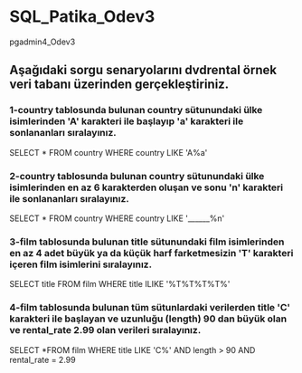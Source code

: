 # SQL_Patika_Odev3
pgadmin4_Odev3

## Aşağıdaki sorgu senaryolarını dvdrental örnek veri tabanı üzerinden gerçekleştiriniz.

### 1-country tablosunda bulunan country sütunundaki ülke isimlerinden 'A' karakteri ile başlayıp 'a' karakteri ile sonlananları sıralayınız.
SELECT * FROM country
WHERE country LIKE 'A%a'

### 2-country tablosunda bulunan country sütunundaki ülke isimlerinden en az 6 karakterden oluşan ve sonu 'n' karakteri ile sonlananları sıralayınız.
SELECT * FROM country
WHERE country LIKE '______%n'

### 3-film tablosunda bulunan title sütunundaki film isimlerinden en az 4 adet büyük ya da küçük harf farketmesizin 'T' karakteri içeren film isimlerini sıralayınız.
SELECT title FROM film
WHERE title ILIKE '%T%T%T%T%'

### 4-film tablosunda bulunan tüm sütunlardaki verilerden title 'C' karakteri ile başlayan ve uzunluğu (length) 90 dan büyük olan ve rental_rate 2.99 olan verileri sıralayınız.
SELECT *FROM film
WHERE title LIKE 'C%' AND length > 90 AND rental_rate = 2.99
